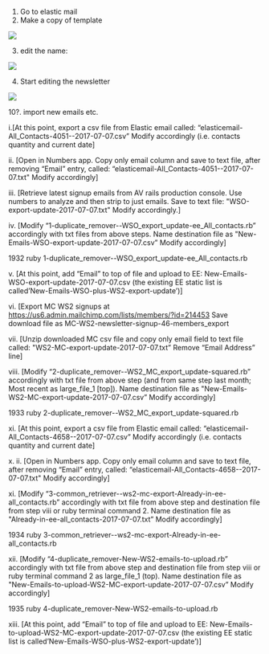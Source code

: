 
1. Go to elastic mail
2. Make a copy of template

![](https://dl.dropbox.com/s/pnrjep1b24f8fyc/Screenshot%202017-10-12%2013.36.04.png?dl=0)

3. edit the name:

![](https://dl.dropbox.com/s/ohapbzs4jifcwi4/Screenshot%202017-10-12%2013.36.58.png?dl=0)

4.  Start editing the newsletter

![](https://dl.dropbox.com/s/mc7rn820ufc4s6u/Screenshot%202017-10-12%2013.38.22.png?dl=0)


10?. import new emails etc.

i.[At this point, export a csv file from Elastic email called: “elasticemail-All_Contacts-4051--2017-07-07.csv” Modify accordingly (i.e. contacts quantity and current date]

ii. [Open in Numbers app. Copy only email column and save to text file, after removing “Email” entry, called: “elasticemail-All_Contacts-4051--2017-07-07.txt" Modify accordingly]

iii. [Retrieve latest signup emails from AV rails production console. Use numbers to analyze and then strip to just emails. Save to text file: "WSO-export-update-2017-07-07.txt" Modify accordingly.]

iv. [Modify “1-duplicate_remover--WSO_export_update-ee_All_contacts.rb” accordingly with txt files from above steps. Name destination file as "New-Emails-WSO-export-update-2017-07-07.csv” Modify accordingly]

 1932  ruby 1-duplicate_remover--WSO_export_update-ee_All_contacts.rb

v. [At this point, add “Email” to top of file and upload to EE: New-Emails-WSO-export-update-2017-07-07.csv (the existing EE static list is called’New-Emails-WSO-plus-WS2-export-update’)]
 
vi. [Export MC WS2 signups at https://us6.admin.mailchimp.com/lists/members/?id=214453 Save download file as MC-WS2-newsletter-signup-46-members_export 

vii. [Unzip downloaded MC csv file and copy only email field to text file called: "WS2-MC-export-update-2017-07-07.txt” Remove “Email Address” line]

viii. [Modify “2-duplicate_remover--WS2_MC_export_update-squared.rb” accordingly with txt file from above step (and from same step last month; Most recent as large_file_1 [top]). Name destination file as "New-Emails-WS2-MC-export-update-2017-07-07.csv” Modify accordingly]

 1933  ruby 2-duplicate_remover--WS2_MC_export_update-squared.rb

xi. [At this point, export a csv file from Elastic email called: “elasticemail-All_Contacts-4658--2017-07-07.csv” Modify accordingly (i.e. contacts quantity and current date]

x. ii. [Open in Numbers app. Copy only email column and save to text file, after removing “Email” entry, called: “elasticemail-All_Contacts-4658--2017-07-07.txt" Modify accordingly]

xi. [Modify “3-common_retriever--ws2-mc-export-Already-in-ee-all_contacts.rb” accordingly with txt file from above step and destination file from step viii or ruby terminal command 2. Name destination file as "Already-in-ee-all_contacts-2017-07-07.txt” Modify accordingly]

 1934  ruby 3-common_retriever--ws2-mc-export-Already-in-ee-all_contacts.rb

xii. [Modify “4-duplicate_remover-New-WS2-emails-to-upload.rb” accordingly with txt file from above step and destination file from step viii or ruby terminal command 2 as large_file_1 (top). Name destination file as "New-Emails-to-upload-WS2-MC-export-update-2017-07-07.csv” Modify accordingly]

 1935  ruby 4-duplicate_remover-New-WS2-emails-to-upload.rb

xiii. [At this point, add “Email” to top of file and upload to EE: New-Emails-to-upload-WS2-MC-export-update-2017-07-07.csv (the existing EE static list is called’New-Emails-WSO-plus-WS2-export-update’)]
